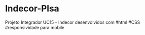 # Indecor-PIsa
Projeto Integrador UC15 - Indecor desenvolvidos com #html #CSS #responsividade para mobile
